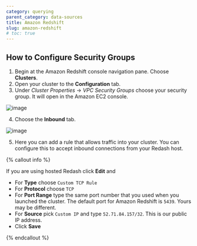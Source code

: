 ```yaml
---
category: querying
parent_category: data-sources
title: Amazon Redshift
slug: amazon-redshift
# toc: true
---
```


## How to Configure Security Groups

1. Begin at the Amazon Redshift console navigation pane. Choose **Clusters**.
2. Open your cluster to the **Configuration** tab.
3. Under _Cluster Properties_ → _VPC Security Groups_ choose your security
   group. It will open in the Amazon EC2 console.

![image](/assets/images/docs/gitbook/redshift-vpc-security-groups.png)

4. Choose the **Inbound** tab.

![image](/assets/images/docs/gitbook/redshift-inbound-tab.png)

5. Here you can add a rule that allows traffic into your cluster. You can
   configure this to accept inbound connections from your Redash host.

{% callout info %}

If you are using hosted Redash click **Edit** and

- For **Type** choose `Custom TCP Rule`
- For **Protocol** choose `TCP`
- For **Port Range** type the same port number that you used when you launched
  the cluster. The default port for Amazon Redshift is `5439`. Yours may be
  different.
- For **Source** pick `Custom IP` and type `52.71.84.157/32`. This is our public
  IP address.
- Click **Save**

{% endcallout %}
